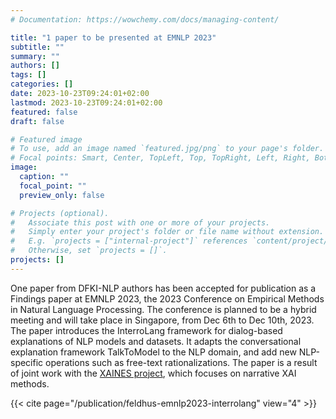 ```yaml
---
# Documentation: https://wowchemy.com/docs/managing-content/

title: "1 paper to be presented at EMNLP 2023"
subtitle: ""
summary: ""
authors: []
tags: []
categories: []
date: 2023-10-23T09:24:01+02:00
lastmod: 2023-10-23T09:24:01+02:00
featured: false
draft: false

# Featured image
# To use, add an image named `featured.jpg/png` to your page's folder.
# Focal points: Smart, Center, TopLeft, Top, TopRight, Left, Right, BottomLeft, Bottom, BottomRight.
image:
  caption: ""
  focal_point: ""
  preview_only: false

# Projects (optional).
#   Associate this post with one or more of your projects.
#   Simply enter your project's folder or file name without extension.
#   E.g. `projects = ["internal-project"]` references `content/project/deep-learning/index.md`.
#   Otherwise, set `projects = []`.
projects: []
---
```


One paper from DFKI-NLP authors has been accepted for publication as a Findings paper at EMNLP 2023, the 2023 Conference on Empirical Methods in Natural Language Processing. The conference is planned to be a hybrid meeting and will take place in Singapore, from Dec 6th to Dec 10th, 2023. The paper introduces the InterroLang framework for dialog-based explanations of NLP models and datasets. It adapts the conversational explanation framework TalkToModel to the NLP domain, and add new NLP-specific operations such as free-text rationalizations. The paper is a result of joint work with the [XAINES project](https://xaines.dfki.de), which focuses on narrative XAI methods.

{{< cite page="/publication/feldhus-emnlp2023-interrolang" view="4" >}}

